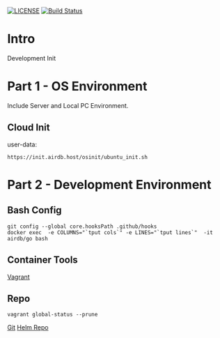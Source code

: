 [![LICENSE](https://img.shields.io/badge/license-airdb.host-blue.svg)](https://github.com/airdb)
[![Build Status](https://travis-ci.org/airdb/docker.svg?branch=master)](https://travis-ci.org/airdb/docker)

# Intro
Development Init


# Part 1 - OS Environment
Include Server and Local PC Environment.

## Cloud Init

user-data:
```
https://init.airdb.host/osinit/ubuntu_init.sh
```


# Part 2 - Development Environment

## Bash Config

```
git config --global core.hooksPath .github/hooks
docker exec  -e COLUMNS="`tput cols`" -e LINES="`tput lines`"  -it airdb/go bash
```

## Container Tools
[Vagrant](vagrant/)


## Repo

`vagrant global-status --prune`

[Git](cmd/git.md)
[Helm Repo](https://www.airdb.com/helm/)
